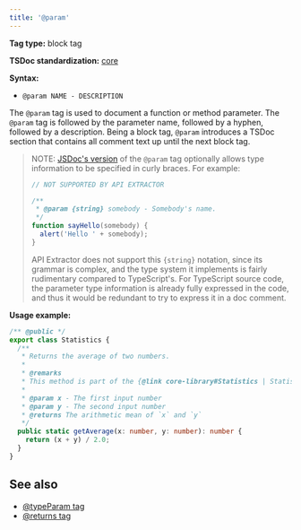 ```yaml
---
title: '@param'
---
```


**Tag type:** block tag

**TSDoc standardization:** [core](https://github.com/microsoft/tsdoc/blob/master/tsdoc/src/details/Standardization.ts)

**Syntax:**

- `@param NAME - DESCRIPTION`

The `@param` tag is used to document a function or method parameter. The `@param` tag is followed by the
parameter name, followed by a hyphen, followed by a description. Being a block tag, `@param` introduces
a TSDoc section that contains all comment text up until the next block tag.

> NOTE: [JSDoc's version](http://jsdoc.app/tags-param.html) of the `@param` tag optionally allows type
> information to be specified in curly braces. For example:
>
> ```js
> // NOT SUPPORTED BY API EXTRACTOR
>
> /**
>  * @param {string} somebody - Somebody's name.
>  */
> function sayHello(somebody) {
>   alert('Hello ' + somebody);
> }
> ```
>
> API Extractor does not support this `{string}` notation, since its grammar is complex, and
> the type system it implements is fairly rudimentary compared to TypeScript's. For TypeScript source code,
> the parameter type information is already fully expressed in the code, and thus it would be redundant
> to try to express it in a doc comment.

**Usage example:**

```ts
/** @public */
export class Statistics {
  /**
   * Returns the average of two numbers.
   *
   * @remarks
   * This method is part of the {@link core-library#Statistics | Statistics subsystem}.
   *
   * @param x - The first input number
   * @param y - The second input number
   * @returns The arithmetic mean of `x` and `y`
   */
  public static getAverage(x: number, y: number): number {
    return (x + y) / 2.0;
  }
}
```

## See also

- [@typeParam tag](../tsdoc/tag_typeparam.md)
- [@returns tag](../tsdoc/tag_returns.md)
